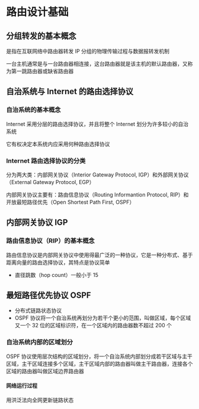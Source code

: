 # 路由设计基础

## 分组转发的基本概念

是指在互联网络中路由器转发 IP 分组的物理传输过程与数据报转发机制

一台主机通常是与一台路由器相连接，这台路由器就是该主机的默认路由器，又称为第一跳路由器或缺省路由器

## 自治系统与 Internet 的路由选择协议

### 自治系统的基本概念

Internet 采用分层的路由选择协议，并且将整个 Internet 划分为许多较小的自治系统

它有权决定本系统内应采用何种路由选择协议

### Internet 路由选择协议的分类

分为两大类：内部网关协议（Interior Gateway Protocol, IGP）和外部网关协议（External Gateway Protocol, EGP）

内部网关协议主要有：路由信息协议（Routing Informantion Protocol, RIP）和开放最短路径优先（Open Shortest Path First, OSPF）

## 内部网关协议 IGP

### 路由信息协议（RIP）的基本概念

路由信息协议是内部网关协议中使用得最广泛的一种协议，它是一种分布式、基于距离向量的路由选择协议，其特点是协议简单

* 直径跳数（hop count）一般小于 15

## 最短路径优先协议 OSPF

* 分布式链路状态协议
* OSPF 协议将一个自治系统再划分为若干个更小的范围，叫做区域，每个区域又一个 32 位的区域标识符，在一个区域内的路由器数不超过 200 个

### 自治系统内部的区域划分

OSPF 协议使用层次结构的区域划分，将一个自治系统内部划分成若干区域与主干区域，主干区域连接多个区域，主干区域内部的路由器叫做主干路由器，连接各个区域的路由器叫做区域边界路由器

#### 网络运行过程

用洪泛法向全网更新链路状态